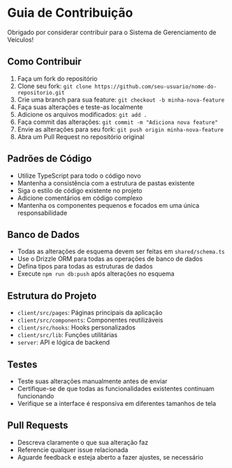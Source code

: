 # Guia de Contribuição

Obrigado por considerar contribuir para o Sistema de Gerenciamento de Veículos!

## Como Contribuir

1. Faça um fork do repositório
2. Clone seu fork: `git clone https://github.com/seu-usuario/nome-do-repositorio.git`
3. Crie uma branch para sua feature: `git checkout -b minha-nova-feature`
4. Faça suas alterações e teste-as localmente
5. Adicione os arquivos modificados: `git add .`
6. Faça commit das alterações: `git commit -m "Adiciona nova feature"`
7. Envie as alterações para seu fork: `git push origin minha-nova-feature`
8. Abra um Pull Request no repositório original

## Padrões de Código

- Utilize TypeScript para todo o código novo
- Mantenha a consistência com a estrutura de pastas existente
- Siga o estilo de código existente no projeto
- Adicione comentários em código complexo
- Mantenha os componentes pequenos e focados em uma única responsabilidade

## Banco de Dados

- Todas as alterações de esquema devem ser feitas em `shared/schema.ts`
- Use o Drizzle ORM para todas as operações de banco de dados
- Defina tipos para todas as estruturas de dados
- Execute `npm run db:push` após alterações no esquema

## Estrutura do Projeto

- `client/src/pages`: Páginas principais da aplicação
- `client/src/components`: Componentes reutilizáveis
- `client/src/hooks`: Hooks personalizados
- `client/src/lib`: Funções utilitárias
- `server`: API e lógica de backend

## Testes

- Teste suas alterações manualmente antes de enviar
- Certifique-se de que todas as funcionalidades existentes continuam funcionando
- Verifique se a interface é responsiva em diferentes tamanhos de tela

## Pull Requests

- Descreva claramente o que sua alteração faz
- Referencie qualquer issue relacionada
- Aguarde feedback e esteja aberto a fazer ajustes, se necessário